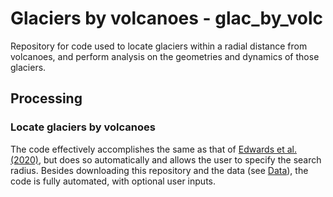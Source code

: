 # Glaciers by volcanoes - glac_by_volc

Repository for code used to locate glaciers within a radial distance from volcanoes, and perform analysis on the geometries and dynamics of those glaciers. 

## Processing

### Locate glaciers by volcanoes

The code effectively accomplishes the same as that of [Edwards et al. (2020)](https://doi.org/10.1016/j.gloplacha.2020.103356), but does so automatically and allows the user to specify the search radius. Besides downloading this repository and the data (see [Data](#data)), the code is fully automated, with optional user inputs.
